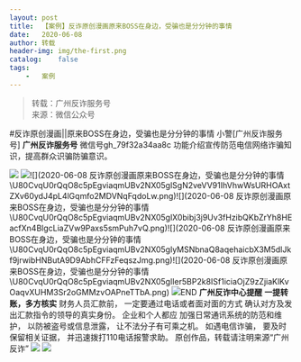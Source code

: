 ```yaml
---
layout:	post
title:	【案例】反诈原创漫画原来BOSS在身边，受骗也是分分钟的事情
date:	2020-06-08
author:	转载
header-img:	img/the-first.png
catalog:	false
tags:
	-	案例
---
```


<blockquote><p>转载：广州反诈服务号<br>
来源：微信公众号</p></blockquote>

#反诈原创漫画||原来BOSS在身边，受骗也是分分钟的事情
小警[广州反诈服务号]
**广州反诈服务号**
微信号gh_79f32a34aa8c
功能介绍宣传防范电信网络诈骗知识，提高群众识骗防骗意识。

![]({{site.baseurl}}/postimg/U80CvqU0rQrJlMh3Xob8MUqv7ib3RAfTwU7CPtFjEgloZMwvuaeKzljguBhR7LTQy4B2QaNDa5aicybfQA5OibMibg.gif)
![]({{site.baseurl}}/postimg/U80CvqU0rQqO8c5pEgviaqmUBv2NX05glWtF3pKI9VSuuaaCuEjHSAFiam6mfPWUcmNgWFIibJga9xa7kzdugCSqA.png)![](2020-06-08
反诈原创漫画原来BOSS在身边，受骗也是分分钟的事情\\U80CvqU0rQqO8c5pEgviaqmUBv2NX05glSgN2veVV91IhVhwWsURHOAxtZXv60ydJ4pL4lGqmfo2MDVNqFqdoLw.png)![](2020-06-08
反诈原创漫画原来BOSS在身边，受骗也是分分钟的事情\\U80CvqU0rQqO8c5pEgviaqmUBv2NX05glX0bibj3j9Uv3fHzibQKbZrYh8HEacfXn4BlgcLiaZVw9Paxs5smPuh7vQ.png)![](2020-06-08
反诈原创漫画原来BOSS在身边，受骗也是分分钟的事情\\U80CvqU0rQqO8c5pEgviaqmUBv2NX05glyMSNbnaQ8aqehaicbX3M5dlJkf9jrwibHNButA9D9AbhCFFzFeqszJmg.png)![](2020-06-08
反诈原创漫画原来BOSS在身边，受骗也是分分钟的事情\\U80CvqU0rQqO8c5pEgviaqmUBv2NX05glIer5BP2k8ISf1iciaOjZ9zZjiaKlKvOaqvXUHM3Sr2oGMMzvOAPneTTbA.png)
![]({{site.baseurl}}/postimg/7QRTvkK2qC7baluyw7FMTDH6tRfALEztWJYvTUtOOYYATkT6b9qRQAUQ0sIMicnWtDDNSSY3H3MWmS1M9PupyWA.gif)END
**广州反诈中心提醒**
**一提转账，多方核实**
财务人员汇款前，
一定要通过电话或者面对面的方式
确认对方及发出汇款指令的领导的真实身份。
企业和个人都应
加强日常通讯系统的防范和维护，
以防被盗号或信息泄露，
让不法分子有可乘之机。
如遇电信诈骗，
要及时保留相关证据，
并迅速拨打110电话报警求助。
原创作品，转载请注明来源“广州反诈”
![]({{site.baseurl}}/postimg/7QRTvkK2qC5Ae7TL0ribktKWDdib4Lv47xsog4G72hP4TiceEfibZ8KibSDBg2SRNvDzOa8abYBLdQQNRY3tkZMIrfg.gif)
![]({{site.baseurl}}/postimg/U80CvqU0rQrJlMh3Xob8MUqv7ib3RAfTwRetYaZQskFdiae5bNbSvu52EvDn94uHRLSu3icUwVw3Mrp9OajyZvMaw.jpeg)
